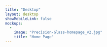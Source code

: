```yaml
---
title: "Desktop"
layout: desktop
showMobileLink: false
mockups:
  -
    image: "Precision-Glass-homepage_v2.jpg"
    title: "Home Page"
---
```

